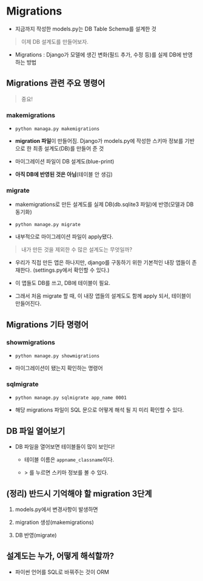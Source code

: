 # Migrations

- 지금까지 작성한 models.py는 DB Table Schema를 설계한 것

> 이제 DB 설계도를 만들어보자.

- Migrations : Django가 모델에 생긴 변화(필드 추가, 수정 등)를 실제 DB에 반영하는 방법

## Migrations 관련 주요 명령어

> 중요!

### makemigrations

- `python managa.py makemigrations`

- **migration 파일**이 만들어짐. Django가 models.py에 작성한 스키마 정보를 기반으로 한 최종 설계도(DB)를 만들어 준 것

- 마이그레이션 파일이 DB 설계도(blue-print)

- **아직 DB에 반영된 것은 아님**(테이블 안 생김)

### migrate

- makemigrations로 만든 설계도를 실제 DB(db.sqlite3 파일)에 반영(모델과 DB 동기화)

- `python manage.py migrate`

- 내부적으로 마이그레이션 파일이 apply됐다.

> 내가 만든 것을 제외한 수 많은 설계도는 무엇일까?

- 우리가 직접 만든 앱은 하나지만, django를 구동하기 위한 기본적인 내장 앱들이 존재한다. (settings.py에서 확인할 수 있다.)

- 이 앱들도 DB를 쓰고, DB에 테이블이 필요.

- 그래서 처음 migrate 할 때, 이 내장 앱들의 설계도도 함께 apply 되서, 테이블이 만들어진다.

## Migrations 기타 명령어

### showmigrations

-  `python manage.py showmigrations` 

- 마이그레이션이 됐는지 확인하는 명령어

### sqlmigrate

- `python manage.py sqlmigrate app_name 0001`

- 해당 migrations 파일이 SQL 문으로 어떻게 해석 될 지 미리 확인할 수 있다.

## DB 파일 열어보기

- DB 파일을 열어보면 테이블들이 많이 보인다!

    - 테이블 이름은 `appname_classname`이다.

    - \> 를 누르면 스키마 정보를 볼 수 있다.

## (정리) 반드시 기억해야 할 migration 3단계

1. models.py에서 변경사항이 발생하면

2. migration 생성(makemigrations)

3. DB 반영(migrate)

## 설계도는 누가, 어떻게 해석할까?

- 파이썬 언어를 SQL로 바꿔주는 것이 ORM